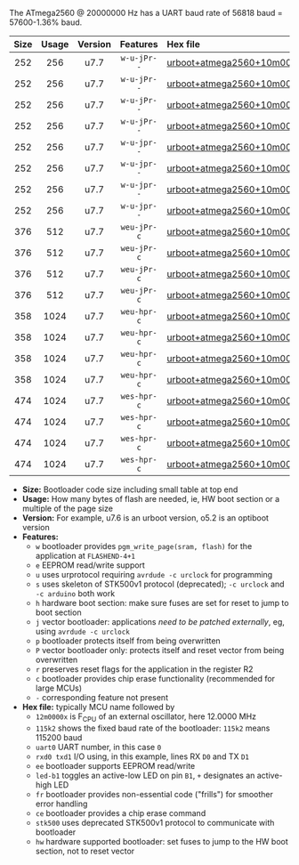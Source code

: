 The ATmega2560 @ 20000000 Hz has a UART baud rate of 56818 baud = 57600-1.36% baud.

|Size|Usage|Version|Features|Hex file|
|:-:|:-:|:-:|:-:|:--|
|252|256|u7.7|`w-u-jPr--`|[urboot+atmega2560+10m0000x+++28k8_uart0_rxe0_txe1_led+b7.hex](https://raw.githubusercontent.com/stefanrueger/urboot.hex/main/cores/megacore/atmega2560/external_oscillator/fcpu+10m0000_Hz/br+++28k8_bps/urboot+atmega2560+10m0000x+++28k8_uart0_rxe0_txe1_led+b7.hex)|
|252|256|u7.7|`w-u-jPr--`|[urboot+atmega2560+10m0000x+++28k8_uart1_rxd2_txd3_led+b7.hex](https://raw.githubusercontent.com/stefanrueger/urboot.hex/main/cores/megacore/atmega2560/external_oscillator/fcpu+10m0000_Hz/br+++28k8_bps/urboot+atmega2560+10m0000x+++28k8_uart1_rxd2_txd3_led+b7.hex)|
|252|256|u7.7|`w-u-jPr--`|[urboot+atmega2560+10m0000x+++28k8_uart2_rxh0_txh1_led+b7.hex](https://raw.githubusercontent.com/stefanrueger/urboot.hex/main/cores/megacore/atmega2560/external_oscillator/fcpu+10m0000_Hz/br+++28k8_bps/urboot+atmega2560+10m0000x+++28k8_uart2_rxh0_txh1_led+b7.hex)|
|252|256|u7.7|`w-u-jPr--`|[urboot+atmega2560+10m0000x+++28k8_uart3_rxj0_txj1_led+b7.hex](https://raw.githubusercontent.com/stefanrueger/urboot.hex/main/cores/megacore/atmega2560/external_oscillator/fcpu+10m0000_Hz/br+++28k8_bps/urboot+atmega2560+10m0000x+++28k8_uart3_rxj0_txj1_led+b7.hex)|
|252|256|u7.7|`w-u-jpr--`|[urboot+atmega2560+10m0000x+++28k8_uart0_rxe0_txe1_led+b7_fr.hex](https://raw.githubusercontent.com/stefanrueger/urboot.hex/main/cores/megacore/atmega2560/external_oscillator/fcpu+10m0000_Hz/br+++28k8_bps/urboot+atmega2560+10m0000x+++28k8_uart0_rxe0_txe1_led+b7_fr.hex)|
|252|256|u7.7|`w-u-jpr--`|[urboot+atmega2560+10m0000x+++28k8_uart1_rxd2_txd3_led+b7_fr.hex](https://raw.githubusercontent.com/stefanrueger/urboot.hex/main/cores/megacore/atmega2560/external_oscillator/fcpu+10m0000_Hz/br+++28k8_bps/urboot+atmega2560+10m0000x+++28k8_uart1_rxd2_txd3_led+b7_fr.hex)|
|252|256|u7.7|`w-u-jpr--`|[urboot+atmega2560+10m0000x+++28k8_uart2_rxh0_txh1_led+b7_fr.hex](https://raw.githubusercontent.com/stefanrueger/urboot.hex/main/cores/megacore/atmega2560/external_oscillator/fcpu+10m0000_Hz/br+++28k8_bps/urboot+atmega2560+10m0000x+++28k8_uart2_rxh0_txh1_led+b7_fr.hex)|
|252|256|u7.7|`w-u-jpr--`|[urboot+atmega2560+10m0000x+++28k8_uart3_rxj0_txj1_led+b7_fr.hex](https://raw.githubusercontent.com/stefanrueger/urboot.hex/main/cores/megacore/atmega2560/external_oscillator/fcpu+10m0000_Hz/br+++28k8_bps/urboot+atmega2560+10m0000x+++28k8_uart3_rxj0_txj1_led+b7_fr.hex)|
|376|512|u7.7|`weu-jPr-c`|[urboot+atmega2560+10m0000x+++28k8_uart0_rxe0_txe1_ee_led+b7_fr_ce.hex](https://raw.githubusercontent.com/stefanrueger/urboot.hex/main/cores/megacore/atmega2560/external_oscillator/fcpu+10m0000_Hz/br+++28k8_bps/urboot+atmega2560+10m0000x+++28k8_uart0_rxe0_txe1_ee_led+b7_fr_ce.hex)|
|376|512|u7.7|`weu-jPr-c`|[urboot+atmega2560+10m0000x+++28k8_uart1_rxd2_txd3_ee_led+b7_fr_ce.hex](https://raw.githubusercontent.com/stefanrueger/urboot.hex/main/cores/megacore/atmega2560/external_oscillator/fcpu+10m0000_Hz/br+++28k8_bps/urboot+atmega2560+10m0000x+++28k8_uart1_rxd2_txd3_ee_led+b7_fr_ce.hex)|
|376|512|u7.7|`weu-jPr-c`|[urboot+atmega2560+10m0000x+++28k8_uart2_rxh0_txh1_ee_led+b7_fr_ce.hex](https://raw.githubusercontent.com/stefanrueger/urboot.hex/main/cores/megacore/atmega2560/external_oscillator/fcpu+10m0000_Hz/br+++28k8_bps/urboot+atmega2560+10m0000x+++28k8_uart2_rxh0_txh1_ee_led+b7_fr_ce.hex)|
|376|512|u7.7|`weu-jPr-c`|[urboot+atmega2560+10m0000x+++28k8_uart3_rxj0_txj1_ee_led+b7_fr_ce.hex](https://raw.githubusercontent.com/stefanrueger/urboot.hex/main/cores/megacore/atmega2560/external_oscillator/fcpu+10m0000_Hz/br+++28k8_bps/urboot+atmega2560+10m0000x+++28k8_uart3_rxj0_txj1_ee_led+b7_fr_ce.hex)|
|358|1024|u7.7|`weu-hpr-c`|[urboot+atmega2560+10m0000x+++28k8_uart0_rxe0_txe1_ee_led+b7_fr_ce_hw.hex](https://raw.githubusercontent.com/stefanrueger/urboot.hex/main/cores/megacore/atmega2560/external_oscillator/fcpu+10m0000_Hz/br+++28k8_bps/urboot+atmega2560+10m0000x+++28k8_uart0_rxe0_txe1_ee_led+b7_fr_ce_hw.hex)|
|358|1024|u7.7|`weu-hpr-c`|[urboot+atmega2560+10m0000x+++28k8_uart1_rxd2_txd3_ee_led+b7_fr_ce_hw.hex](https://raw.githubusercontent.com/stefanrueger/urboot.hex/main/cores/megacore/atmega2560/external_oscillator/fcpu+10m0000_Hz/br+++28k8_bps/urboot+atmega2560+10m0000x+++28k8_uart1_rxd2_txd3_ee_led+b7_fr_ce_hw.hex)|
|358|1024|u7.7|`weu-hpr-c`|[urboot+atmega2560+10m0000x+++28k8_uart2_rxh0_txh1_ee_led+b7_fr_ce_hw.hex](https://raw.githubusercontent.com/stefanrueger/urboot.hex/main/cores/megacore/atmega2560/external_oscillator/fcpu+10m0000_Hz/br+++28k8_bps/urboot+atmega2560+10m0000x+++28k8_uart2_rxh0_txh1_ee_led+b7_fr_ce_hw.hex)|
|358|1024|u7.7|`weu-hpr-c`|[urboot+atmega2560+10m0000x+++28k8_uart3_rxj0_txj1_ee_led+b7_fr_ce_hw.hex](https://raw.githubusercontent.com/stefanrueger/urboot.hex/main/cores/megacore/atmega2560/external_oscillator/fcpu+10m0000_Hz/br+++28k8_bps/urboot+atmega2560+10m0000x+++28k8_uart3_rxj0_txj1_ee_led+b7_fr_ce_hw.hex)|
|474|1024|u7.7|`wes-hpr-c`|[urboot+atmega2560+10m0000x+++28k8_uart0_rxe0_txe1_ee_led+b7_fr_ce_stk500_hw.hex](https://raw.githubusercontent.com/stefanrueger/urboot.hex/main/cores/megacore/atmega2560/external_oscillator/fcpu+10m0000_Hz/br+++28k8_bps/urboot+atmega2560+10m0000x+++28k8_uart0_rxe0_txe1_ee_led+b7_fr_ce_stk500_hw.hex)|
|474|1024|u7.7|`wes-hpr-c`|[urboot+atmega2560+10m0000x+++28k8_uart1_rxd2_txd3_ee_led+b7_fr_ce_stk500_hw.hex](https://raw.githubusercontent.com/stefanrueger/urboot.hex/main/cores/megacore/atmega2560/external_oscillator/fcpu+10m0000_Hz/br+++28k8_bps/urboot+atmega2560+10m0000x+++28k8_uart1_rxd2_txd3_ee_led+b7_fr_ce_stk500_hw.hex)|
|474|1024|u7.7|`wes-hpr-c`|[urboot+atmega2560+10m0000x+++28k8_uart2_rxh0_txh1_ee_led+b7_fr_ce_stk500_hw.hex](https://raw.githubusercontent.com/stefanrueger/urboot.hex/main/cores/megacore/atmega2560/external_oscillator/fcpu+10m0000_Hz/br+++28k8_bps/urboot+atmega2560+10m0000x+++28k8_uart2_rxh0_txh1_ee_led+b7_fr_ce_stk500_hw.hex)|
|474|1024|u7.7|`wes-hpr-c`|[urboot+atmega2560+10m0000x+++28k8_uart3_rxj0_txj1_ee_led+b7_fr_ce_stk500_hw.hex](https://raw.githubusercontent.com/stefanrueger/urboot.hex/main/cores/megacore/atmega2560/external_oscillator/fcpu+10m0000_Hz/br+++28k8_bps/urboot+atmega2560+10m0000x+++28k8_uart3_rxj0_txj1_ee_led+b7_fr_ce_stk500_hw.hex)|

- **Size:** Bootloader code size including small table at top end
- **Usage:** How many bytes of flash are needed, ie, HW boot section or a multiple of the page size
- **Version:** For example, u7.6 is an urboot version, o5.2 is an optiboot version
- **Features:**
  + `w` bootloader provides `pgm_write_page(sram, flash)` for the application at `FLASHEND-4+1`
  + `e` EEPROM read/write support
  + `u` uses urprotocol requiring `avrdude -c urclock` for programming
  + `s` uses skeleton of STK500v1 protocol (deprecated); `-c urclock` and `-c arduino` both work
  + `h` hardware boot section: make sure fuses are set for reset to jump to boot section
  + `j` vector bootloader: applications *need to be patched externally*, eg, using `avrdude -c urclock`
  + `p` bootloader protects itself from being overwritten
  + `P` vector bootloader only: protects itself and reset vector from being overwritten
  + `r` preserves reset flags for the application in the register R2
  + `c` bootloader provides chip erase functionality (recommended for large MCUs)
  + `-` corresponding feature not present
- **Hex file:** typically MCU name followed by
  + `12m0000x` is F<sub>CPU</sub> of an external oscillator, here 12.0000 MHz
  + `115k2` shows the fixed baud rate of the bootloader: `115k2` means 115200 baud
  + `uart0` UART number, in this case `0`
  + `rxd0 txd1` I/O using, in this example, lines RX `D0` and TX `D1`
  + `ee` bootloader supports EEPROM read/write
  + `led-b1` toggles an active-low LED on pin `B1`, `+` designates an active-high LED
  + `fr` bootloader provides non-essential code ("frills") for smoother error handling
  + `ce` bootloader provides a chip erase command
  + `stk500` uses deprecated STK500v1 protocol to communicate with bootloader
  + `hw` hardware supported bootloader: set fuses to jump to the HW boot section, not to reset vector
